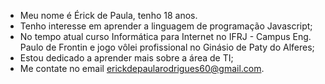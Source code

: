 - Meu nome é Érick de Paula, tenho 18 anos.
- Tenho interesse em aprender a linguagem de programação Javascript;
- No tempo atual curso Informática para Internet no IFRJ - Campus Eng. Paulo de Frontin e jogo vôlei profissional no Ginásio de Paty do Alferes;
- Estou dedicado a aprender mais sobre a área de TI;
- Me contate no email erickdepaularodrigues60@gmail.com.

<!---
erickbryant8/erickbryant8 is a ✨ special ✨ repository because its `README.md` (this file) appears on your GitHub profile.
You can click the Preview link to take a look at your changes.
--->
